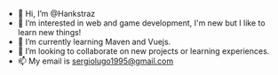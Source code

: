- 👋 Hi, I’m @Hankstraz
- 👀 I’m interested in web and game development, I'm new but I like to learn new things!
- 🌱 I’m currently learning Maven and Vuejs.
- 💞️ I’m looking to collaborate on new projects or learning experiences.
- 📫 My email is sergiolugo1995@gmail.com
